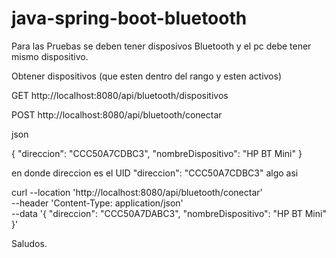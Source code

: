 # java-spring-boot-bluetooth


Para las Pruebas se deben tener disposivos Bluetooth y el pc debe tener mismo dispositivo.

Obtener dispositivos (que esten dentro del rango y esten activos)

GET http://localhost:8080/api/bluetooth/dispositivos


POST http://localhost:8080/api/bluetooth/conectar 

json 

{
    "direccion": "CCC50A7CDBC3",
    "nombreDispositivo": "HP BT Mini"
}


en donde direccion es el UID "direccion": "CCC50A7CDBC3" algo asi

curl --location 'http://localhost:8080/api/bluetooth/conectar' \
--header 'Content-Type: application/json' \
--data '{
    "direccion": "CCC50A7DABC3",
    "nombreDispositivo": "HP BT Mini"
}'


Saludos.
